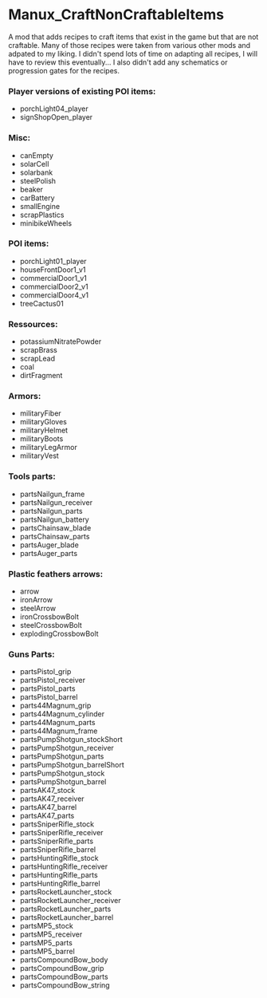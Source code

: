 # Manux_CraftNonCraftableItems
A mod that adds recipes to craft items that exist in the game but that are not craftable.
Many of those recipes were taken from various other mods and adpated to my liking. I didn't spend lots of time on adapting all recipes, I will have to review this eventually...
I also didn't add any schematics or progression gates for the recipes.

### Player versions of existing POI items:
- porchLight04_player
- signShopOpen_player

### Misc:
- canEmpty
- solarCell
- solarbank
- steelPolish
- beaker
- carBattery
- smallEngine
- scrapPlastics
- minibikeWheels

### POI items:
- porchLight01_player
- houseFrontDoor1_v1
- commercialDoor1_v1
- commercialDoor2_v1
- commercialDoor4_v1
- treeCactus01

### Ressources:
- potassiumNitratePowder
- scrapBrass
- scrapLead
- coal
- dirtFragment

### Armors:
- militaryFiber
- militaryGloves
- militaryHelmet
- militaryBoots
- militaryLegArmor
- militaryVest

### Tools parts:
- partsNailgun_frame
- partsNailgun_receiver
- partsNailgun_parts
- partsNailgun_battery
- partsChainsaw_blade
- partsChainsaw_parts
- partsAuger_blade
- partsAuger_parts

### Plastic feathers arrows:
- arrow
- ironArrow
- steelArrow
- ironCrossbowBolt
- steelCrossbowBolt
- explodingCrossbowBolt

### Guns Parts:
- partsPistol_grip
- partsPistol_receiver
- partsPistol_parts
- partsPistol_barrel
- parts44Magnum_grip
- parts44Magnum_cylinder
- parts44Magnum_parts
- parts44Magnum_frame
- partsPumpShotgun_stockShort
- partsPumpShotgun_receiver
- partsPumpShotgun_parts
- partsPumpShotgun_barrelShort
- partsPumpShotgun_stock
- partsPumpShotgun_barrel
- partsAK47_stock
- partsAK47_receiver
- partsAK47_barrel
- partsAK47_parts
- partsSniperRifle_stock
- partsSniperRifle_receiver
- partsSniperRifle_parts
- partsSniperRifle_barrel
- partsHuntingRifle_stock
- partsHuntingRifle_receiver
- partsHuntingRifle_parts
- partsHuntingRifle_barrel
- partsRocketLauncher_stock
- partsRocketLauncher_receiver
- partsRocketLauncher_parts
- partsRocketLauncher_barrel
- partsMP5_stock
- partsMP5_receiver
- partsMP5_parts
- partsMP5_barrel
- partsCompoundBow_body
- partsCompoundBow_grip
- partsCompoundBow_parts
- partsCompoundBow_string
